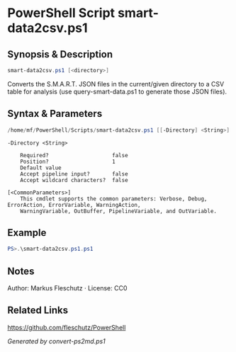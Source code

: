 # PowerShell Script smart-data2csv.ps1

## Synopsis & Description
```powershell
smart-data2csv.ps1 [<directory>]
```

Converts the S.M.A.R.T. JSON files in the current/given directory to a CSV table for analysis
       (use query-smart-data.ps1 to generate those JSON files).

## Syntax & Parameters
```powershell
/home/mf/PowerShell/Scripts/smart-data2csv.ps1 [[-Directory] <String>] [<CommonParameters>]
```

```
-Directory <String>
    
    Required?                    false
    Position?                    1
    Default value                
    Accept pipeline input?       false
    Accept wildcard characters?  false
```

```
[<CommonParameters>]
    This cmdlet supports the common parameters: Verbose, Debug, ErrorAction, ErrorVariable, WarningAction, 
    WarningVariable, OutBuffer, PipelineVariable, and OutVariable.
```

## Example
```powershell
PS>.\smart-data2csv.ps1.ps1
```


## Notes
Author: Markus Fleschutz · License: CC0

## Related Links
https://github.com/fleschutz/PowerShell

*Generated by convert-ps2md.ps1*
